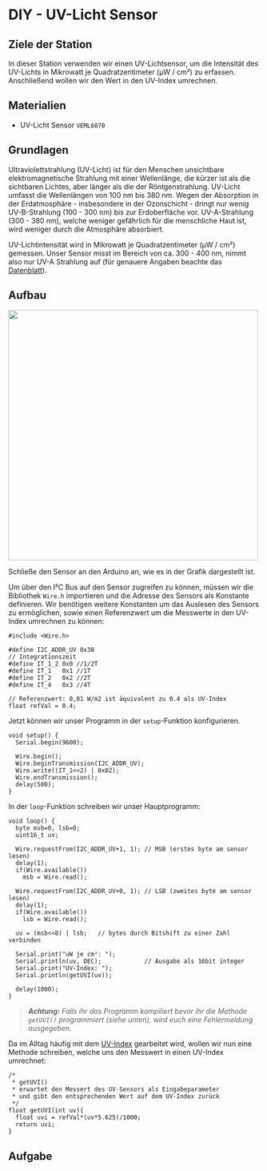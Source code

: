 # DIY - UV-Licht Sensor

## Ziele der Station
In dieser Station verwenden wir einen UV-Lichtsensor, um die Intensität des UV-Lichts in Mikrowatt je Quadratzentimeter (μW / cm²) zu erfassen.
Anschließend wollen wir den Wert in den UV-Index umrechnen.

## Materialien
* UV-Licht Sensor `VEML6070`

## Grundlagen
Ultraviolettstrahlung (UV-Licht) ist für den Menschen unsichtbare elektromagnetische Strahlung mit einer Wellenlänge, die kürzer ist als die sichtbaren Lichtes, aber länger als die der Röntgenstrahlung.
UV-Licht umfasst die Wellenlängen von 100 nm bis 380 nm.
Wegen der Absorption in der Erdatmosphäre - insbesondere in der Ozonschicht - dringt nur wenig UV-B-Strahlung (100 - 300 nm) bis zur Erdoberfläche vor.
UV-A-Strahlung (300 - 380 nm), welche weniger gefährlich für die menschliche Haut ist, wird weniger durch die Atmosphäre absorbiert.

UV-Lichtintensität wird in Mikrowatt je Quadratzentimeter (μW / cm²) gemessen.
Unser Sensor misst im Bereich von ca. 300 - 400 nm, nimmt also nur UV-A Strahlung auf (für genauere Angaben beachte das [Datenblatt](https://github.com/sensebox/resources/raw/master/datasheets/datasheet_veml6070-UV-A-Light-Sensor.pdf)).

## Aufbau
<img src="https://raw.githubusercontent.com/sensebox/resources/master/images/edu//projekt_uv_ligth.png?raw=true" width="500"/>

Schließe den Sensor an den Arduino an, wie es in der Grafik dargestellt ist.

Um über den I²C Bus auf den Sensor zugreifen zu können, müssen wir die Bibliothek `Wire.h` importieren und die Adresse des Sensors als Konstante definieren.
Wir benötigen weitere Konstanten um das Auslesen des Sensors zu ermöglichen, sowie einen Referenzwert um die Messwerte in den UV-Index umrechnen zu können:

```arduino
#include <Wire.h>

#define I2C_ADDR_UV 0x38
// Integrationszeit
#define IT_1_2 0x0 //1/2T
#define IT_1   0x1 //1T
#define IT_2   0x2 //2T
#define IT_4   0x3 //4T

// Referenzwert: 0,01 W/m2 ist äquivalent zu 0.4 als UV-Index
float refVal = 0.4;
```

Jetzt können wir unser Programm in der `setup`-Funktion konfigurieren.

```arduino
void setup() {
  Serial.begin(9600);

  Wire.begin();
  Wire.beginTransmission(I2C_ADDR_UV);
  Wire.write((IT_1<<2) | 0x02);
  Wire.endTransmission();
  delay(500);
}
```

In der `loop`-Funktion schreiben wir unser Hauptprogramm:

```arduino
void loop() {
  byte msb=0, lsb=0;
  uint16_t uv;

  Wire.requestFrom(I2C_ADDR_UV+1, 1); // MSB (erstes byte am sensor lesen)
  delay(1);
  if(Wire.available())
    msb = Wire.read();

  Wire.requestFrom(I2C_ADDR_UV+0, 1); // LSB (zweites byte am sensor lesen)
  delay(1);
  if(Wire.available())
    lsb = Wire.read();

  uv = (msb<<8) | lsb;   // bytes durch Bitshift zu einer Zahl verbinden

  Serial.print("uW je cm²: ");
  Serial.println(uv, DEC);            // Ausgabe als 16bit integer
  Serial.print("UV-Index: ");
  Serial.println(getUVI(uv));

  delay(1000);
}
```

> ***Achtung:*** *Falls ihr das Programm kompiliert bevor ihr die Methode `getUVI()` programmiert (siehe unten), wird euch eine Fehlermeldung ausgegeben.*

Da im Alltag häufig mit dem [UV-Index](https://de.wikipedia.org/wiki/UV-Index) gearbeitet wird, wollen wir nun eine Methode schreiben, welche uns den Messwert in einen UV-Index umrechnet:

```arduino
/*
 * getUVI()
 * erwartet den Messert des UV-Sensors als Eingabeparameter
 * und gibt den entsprechenden Wert auf dem UV-Index zurück
 */
float getUVI(int uv){
  float uvi = refVal*(uv*5.625)/1000;
  return uvi;
}
```

## Aufgabe
